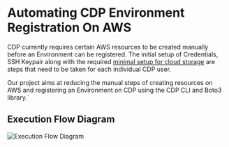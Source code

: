 # Automating CDP Environment Registration On AWS

CDP currently requires certain AWS resources to be created manually before an Environment can be registered. The initial setup of Credentials, SSH Keypair along with the required [minimal setup for cloud storage](https://docs.cloudera.com/cdp/latest/requirements-aws/topics/mc-idbroker-minimum-setup.html#mc-idbroker-minimum-setup) are steps that need to be taken for each individual CDP user. 

Our project aims at reducing the manual steps of creating resources on AWS and registering an Environment on CDP using the CDP CLI and Boto3 library.`

## Execution Flow Diagram 
![Execution Flow Diagram](/Users/ankity/Desktop/Development/Q1_MBO/q1_mbo_project/images/Q1_MBO_Project_Execution_Flow_Graph.jpeg)